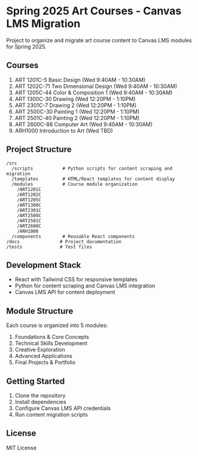 # Spring 2025 Art Courses - Canvas LMS Migration

Project to organize and migrate art course content to Canvas LMS modules for Spring 2025.

## Courses

1. ART 1201C-5 Basic Design (Wed 9:40AM - 10:30AM)
2. ART 1202C-71 Two Dimensional Design (Wed 9:40AM - 10:30AM)
3. ART 1205C-44 Color & Composition 1 (Wed 9:40AM - 10:30AM)
4. ART 1300C-30 Drawing (Wed 12:20PM - 1:10PM)
5. ART 2301C-7 Drawing 2 (Wed 12:20PM - 1:10PM)
6. ART 2500C-30 Painting 1 (Wed 12:20PM - 1:10PM)
7. ART 2501C-40 Painting 2 (Wed 12:20PM - 1:10PM)
8. ART 2600C-88 Computer Art (Wed 9:40AM - 10:30AM)
9. ARH1000 Introduction to Art (Wed TBD)

## Project Structure

```
/src
  /scripts           # Python scripts for content scraping and migration
  /templates         # HTML/React templates for content display
  /modules           # Course module organization
    /ART1201C
    /ART1202C
    /ART1205C
    /ART1300C
    /ART2301C
    /ART2500C
    /ART2501C
    /ART2600C
    /ARH1000
  /components        # Reusable React components
/docs               # Project documentation
/tests              # Test files
```

## Development Stack

- React with Tailwind CSS for responsive templates
- Python for content scraping and Canvas LMS integration
- Canvas LMS API for content deployment

## Module Structure

Each course is organized into 5 modules:
1. Foundations & Core Concepts
2. Technical Skills Development
3. Creative Exploration
4. Advanced Applications
5. Final Projects & Portfolio

## Getting Started

1. Clone the repository
2. Install dependencies
3. Configure Canvas LMS API credentials
4. Run content migration scripts

## License

MIT License